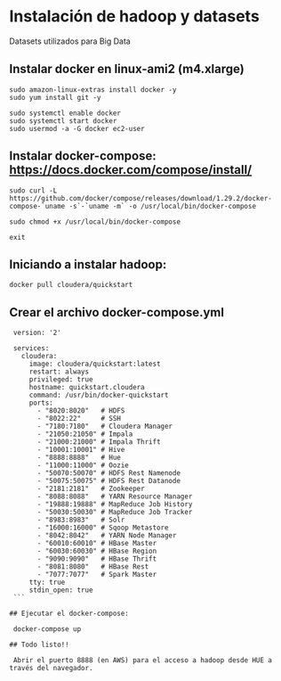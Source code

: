 # Instalación de hadoop y datasets

Datasets utilizados para Big Data

## Instalar docker en linux-ami2 (m4.xlarge)

    sudo amazon-linux-extras install docker -y
    sudo yum install git -y

    sudo systemctl enable docker
    sudo systemctl start docker
    sudo usermod -a -G docker ec2-user

## Instalar docker-compose: https://docs.docker.com/compose/install/

    sudo curl -L https://github.com/docker/compose/releases/download/1.29.2/docker-compose-`uname -s`-`uname -m` -o /usr/local/bin/docker-compose
 
    sudo chmod +x /usr/local/bin/docker-compose

    exit

## Iniciando a instalar hadoop:

    docker pull cloudera/quickstart
    
## Crear el archivo docker-compose.yml 
   ```
    version: '2'
 
	services:
	  cloudera:
		image: cloudera/quickstart:latest
		restart: always
		privileged: true
		hostname: quickstart.cloudera
		command: /usr/bin/docker-quickstart
		ports:
		  - "8020:8020"   # HDFS 
		  - "8022:22"     # SSH
		  - "7180:7180"   # Cloudera Manager
		  - "21050:21050" # Impala
		  - "21000:21000" # Impala Thrift
		  - "10001:10001" # Hive
		  - "8888:8888"   # Hue
		  - "11000:11000" # Oozie
		  - "50070:50070" # HDFS Rest Namenode
		  - "50075:50075" # HDFS Rest Datanode
		  - "2181:2181"   # Zookeeper
		  - "8088:8088"   # YARN Resource Manager
		  - "19888:19888" # MapReduce Job History
		  - "50030:50030" # MapReduce Job Tracker
		  - "8983:8983"   # Solr
		  - "16000:16000" # Sqoop Metastore
		  - "8042:8042"   # YARN Node Manager
		  - "60010:60010" # HBase Master
		  - "60030:60030" # HBase Region
		  - "9090:9090"   # HBase Thrift
		  - "8081:8080"   # HBase Rest
		  - "7077:7077"   # Spark Master
		tty: true
		stdin_open: true
	```
 
## Ejecutar el docker-compose:

    docker-compose up 
    
## Todo listo!!

    Abrir el puerto 8888 (en AWS) para el acceso a hadoop desde HUE a través del navegador. 



